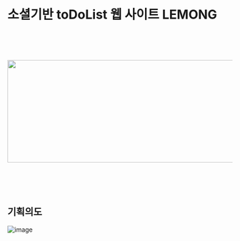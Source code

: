 <h1>소셜기반 toDoList 웹 사이트 LEMONG</h1>

<br/><br/><br/>

<p align="center" display="inline-block">
    <img src="https://user-images.githubusercontent.com/106515028/221399364-9ad009b6-84ac-43b5-900b-5f6781bb103f.png" width="800px" height="230px">    
</p>

<br/><br/><br/>

<h2>기획의도</h2>

![image](https://user-images.githubusercontent.com/106515028/221399663-7fa92ece-c6e1-4378-a52f-371d7596013d.png)
